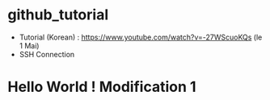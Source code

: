 # github_tutorial
- Tutorial (Korean) : https://www.youtube.com/watch?v=-27WScuoKQs (le 1 Mai)
- SSH Connection

# Hello World ! Modification 1